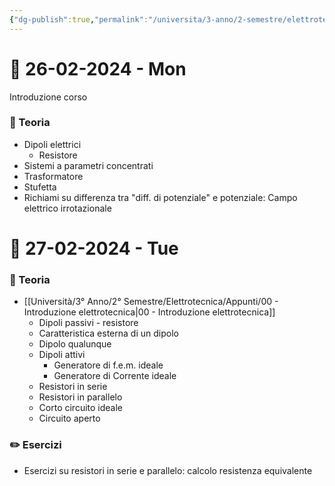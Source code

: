 ```yaml
---
{"dg-publish":true,"permalink":"/universita/3-anno/2-semestre/elettrotecnica/diario-di-elettrotecnica/"}
---
```



# 📆  26-02-2024 - Mon

Introduzione corso

### 📝 Teoria

- Dipoli elettrici
	- Resistore
- Sistemi a parametri concentrati
- Trasformatore
- Stufetta
- Richiami su differenza tra "diff. di potenziale" e potenziale: Campo elettrico irrotazionale


# 📆  27-02-2024 - Tue

### 📝 Teoria
- [[Università/3° Anno/2° Semestre/Elettrotecnica/Appunti/00 - Introduzione elettrotecnica\|00 - Introduzione elettrotecnica]]
	- Dipoli passivi - resistore
	- Caratteristica esterna di un dipolo
	- Dipolo qualunque
	- Dipoli attivi
		- Generatore di f.e.m. ideale
		- Generatore di Corrente ideale
	- Resistori in serie
	- Resistori in parallelo
	- Corto circuito ideale
	- Circuito aperto

### ✏️ Esercizi
- Esercizi su resistori in serie e parallelo: calcolo resistenza equivalente

